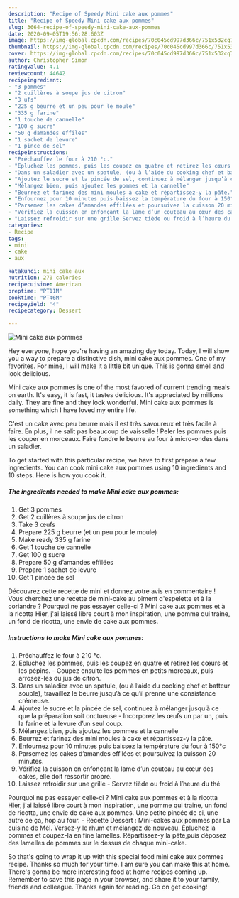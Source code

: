 ```yaml
---
description: "Recipe of Speedy Mini cake aux pommes"
title: "Recipe of Speedy Mini cake aux pommes"
slug: 3664-recipe-of-speedy-mini-cake-aux-pommes
date: 2020-09-05T19:56:28.603Z
image: https://img-global.cpcdn.com/recipes/70c045cd997d366c/751x532cq70/mini-cake-aux-pommes-photo-principale-de-la-recette.jpg
thumbnail: https://img-global.cpcdn.com/recipes/70c045cd997d366c/751x532cq70/mini-cake-aux-pommes-photo-principale-de-la-recette.jpg
cover: https://img-global.cpcdn.com/recipes/70c045cd997d366c/751x532cq70/mini-cake-aux-pommes-photo-principale-de-la-recette.jpg
author: Christopher Simon
ratingvalue: 4.1
reviewcount: 44642
recipeingredient:
- "3 pommes"
- "2 cuillères à soupe jus de citron"
- "3 ufs"
- "225 g beurre et un peu pour le moule"
- "335 g farine"
- "1 touche de cannelle"
- "100 g sucre"
- "50 g damandes effiles"
- "1 sachet de levure"
- "1 pince de sel"
recipeinstructions:
- "Préchauffez le four à 210 °c."
- "Epluchez les pommes, puis les coupez en quatre et retirez les cœurs et les pépins. Coupez ensuite les pommes en petits morceaux, puis arrosez-les du jus de citron."
- "Dans un saladier avec un spatule, (ou à l’aide du cooking chef et batteur souple), travaillez le beurre jusqu’à ce qu’il prenne une consistance crémeuse."
- "Ajoutez le sucre et la pincée de sel, continuez à mélanger jusqu’à ce que la préparation soit onctueuse Incorporez les œufs un par un, puis la farine et la levure d’un seul coup."
- "Mélangez bien, puis ajoutez les pommes et la cannelle"
- "Beurrez et farinez des mini moules à cake et répartissez-y la pâte."
- "Enfournez pour 10 minutes puis baissez la température du four à 150°c"
- "Parsemez les cakes d’amandes effilées et poursuivez la cuisson 20 minutes."
- "Vérifiez la cuisson en enfonçant la lame d’un couteau au cœur des cakes, elle doit ressortir propre."
- "Laissez refroidir sur une grille Servez tiède ou froid à l’heure du thé"
categories:
- Recipe
tags:
- mini
- cake
- aux

katakunci: mini cake aux 
nutrition: 270 calories
recipecuisine: American
preptime: "PT11M"
cooktime: "PT46M"
recipeyield: "4"
recipecategory: Dessert

---
```



![Mini cake aux pommes](https://img-global.cpcdn.com/recipes/70c045cd997d366c/751x532cq70/mini-cake-aux-pommes-photo-principale-de-la-recette.jpg)

Hey everyone, hope you're having an amazing day today. Today, I will show you a way to prepare a distinctive dish, mini cake aux pommes. One of my favorites. For mine, I will make it a little bit unique. This is gonna smell and look delicious.

Mini cake aux pommes is one of the most favored of current trending meals on earth. It's easy, it is fast, it tastes delicious. It's appreciated by millions daily. They are fine and they look wonderful. Mini cake aux pommes is something which I have loved my entire life.

C&#39;est un cake avec peu beurre mais il est très savoureux et très facile à faire. En plus, il ne salit pas beaucoup de vaisselle ! Peler les pommes puis les couper en morceaux. Faire fondre le beurre au four à micro-ondes dans un saladier.


To get started with this particular recipe, we have to first prepare a few ingredients. You can cook mini cake aux pommes using 10 ingredients and 10 steps. Here is how you cook it.

<!--inarticleads1-->

##### The ingredients needed to make Mini cake aux pommes:

1. Get 3 pommes
1. Get 2 cuillères à soupe jus de citron
1. Take 3 œufs
1. Prepare 225 g beurre (et un peu pour le moule)
1. Make ready 335 g farine
1. Get 1 touche de cannelle
1. Get 100 g sucre
1. Prepare 50 g d’amandes effilées
1. Prepare 1 sachet de levure
1. Get 1 pincée de sel


Découvrez cette recette de mini et donnez votre avis en commentaire ! Vous cherchez une recette de mini-cake au piment d&#39;espelette et à la coriandre ? Pourquoi ne pas essayer celle-ci ? Mini cake aux pommes et à la ricotta Hier, j&#39;ai laissé libre court à mon inspiration, une pomme qui traine, un fond de ricotta, une envie de cake aux pommes. 

<!--inarticleads2-->

##### Instructions to make Mini cake aux pommes:

1. Préchauffez le four à 210 °c.
1. Epluchez les pommes, puis les coupez en quatre et retirez les cœurs et les pépins. - Coupez ensuite les pommes en petits morceaux, puis arrosez-les du jus de citron.
1. Dans un saladier avec un spatule, (ou à l’aide du cooking chef et batteur souple), travaillez le beurre jusqu’à ce qu’il prenne une consistance crémeuse.
1. Ajoutez le sucre et la pincée de sel, continuez à mélanger jusqu’à ce que la préparation soit onctueuse - Incorporez les œufs un par un, puis la farine et la levure d’un seul coup.
1. Mélangez bien, puis ajoutez les pommes et la cannelle
1. Beurrez et farinez des mini moules à cake et répartissez-y la pâte.
1. Enfournez pour 10 minutes puis baissez la température du four à 150°c
1. Parsemez les cakes d’amandes effilées et poursuivez la cuisson 20 minutes.
1. Vérifiez la cuisson en enfonçant la lame d’un couteau au cœur des cakes, elle doit ressortir propre.
1. Laissez refroidir sur une grille - Servez tiède ou froid à l’heure du thé


Pourquoi ne pas essayer celle-ci ? Mini cake aux pommes et à la ricotta Hier, j&#39;ai laissé libre court à mon inspiration, une pomme qui traine, un fond de ricotta, une envie de cake aux pommes. Une petite pincée de ci, une autre de ça, hop au four. - Recette Dessert : Mini-cakes aux pommes par La cuisine de Mél. Versez-y le rhum et mélangez de nouveau. Épluchez la pommes et coupez-la en fine lamelles. Répartissez-y la pâte,puis déposez des lamelles de pommes sur le dessus de chaque mini-cake. 

So that's going to wrap it up with this special food mini cake aux pommes recipe. Thanks so much for your time. I am sure you can make this at home. There's gonna be more interesting food at home recipes coming up. Remember to save this page in your browser, and share it to your family, friends and colleague. Thanks again for reading. Go on get cooking!
